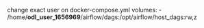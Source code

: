 change exact user on docker-compose.yml
volumes:
      - /home/**odl_user_1656969**/airflow/dags:/opt/airflow/host_dags:rw,z
